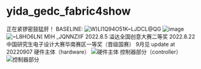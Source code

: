 # yida_gedc_fabric4show
正在紧锣密鼓猛肝！
BASELINE:
![W)LI$1$Q94O51K~LJDCL@QG](https://user-images.githubusercontent.com/78396957/175355323-36698c3d-1afe-491e-bd24-29804f66237d.png)
![image](https://user-images.githubusercontent.com/78396957/176179097-6b61ca01-088d-4d97-8225-37fea45d9505.png)
![~L8HO6LN( M)H _JQNNZ)IF](https://user-images.githubusercontent.com/78396957/176169318-9b41af8d-dfa8-4cee-bf38-31dd39c89b11.png)
2022.8.5 溢达全国创意大赛二等奖
2022.8.22 中国研究生电子设计大赛华南赛区一等奖（晋级国赛）
9月见
update at 20220907
硬件主体（hardware）
![硬件主体](https://user-images.githubusercontent.com/78396957/188826773-341d3c1b-36b7-4727-8e3a-357a49e78b79.JPG)
控制器部分（controller）
![控制器部分](https://user-images.githubusercontent.com/78396957/188826869-9eea6280-6a93-4c6f-877d-523085d9ea2d.JPG)

